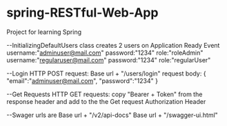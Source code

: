 # spring-RESTful-Web-App
Project for learning Spring


--InitializingDefaultUsers class creates 2 users on Application Ready Event
username:"adminuser@mail.com"  password:"1234" role:"roleAdmin"
username:"regularuser@mail.com" password:"1234" role:"regularUser"


--Login
HTTP POST request: 
Base url + "/users/login"
request body:
{
	"email":"adminuser@mail.com",
	"password":"1234"
}


--Get Requests
HTTP GET requests:
copy "Bearer + Token" from the response header and add to the the Get request Authorization Header


--Swager urls are
Base url + "/v2/api-docs"
Base url + "/swagger-ui.html"

